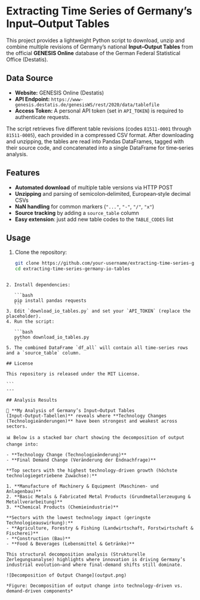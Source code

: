 
# Extracting Time Series of Germany’s Input–Output Tables

This project provides a lightweight Python script to download, unzip and combine multiple revisions of Germany’s national **Input–Output Tables** from the official **GENESIS Online** database of the German Federal Statistical Office (Destatis).

## Data Source

- **Website:** GENESIS Online (Destatis)  
- **API Endpoint:** `https://www-genesis.destatis.de/genesisWS/rest/2020/data/tablefile`  
- **Access Token:** A personal API token (set in `API_TOKEN`) is required to authenticate requests.

The script retrieves five different table revisions (codes `81511-0001` through `81511-0005`), each provided in a compressed CSV format. After downloading and unzipping, the tables are read into Pandas DataFrames, tagged with their source code, and concatenated into a single DataFrame for time‑series analysis.

## Features

- **Automated download** of multiple table versions via HTTP POST  
- **Unzipping** and parsing of semicolon‑delimited, European‑style decimal CSVs  
- **NaN handling** for common markers (`"..."`, `"-"`, `"/"`, `"x"`)  
- **Source tracking** by adding a `source_table` column  
- **Easy extension**: just add new table codes to the `TABLE_CODES` list  

## Usage

1. Clone the repository:
   ```bash
   git clone https://github.com/your-username/extracting-time-series-germany-io-tables.git
   cd extracting-time-series-germany-io-tables
````

2. Install dependencies:

   ```bash
   pip install pandas requests
   ```
3. Edit `download_io_tables.py` and set your `API_TOKEN` (replace the placeholder).
4. Run the script:

   ```bash
   python download_io_tables.py
   ```
5. The combined DataFrame `df_all` will contain all time‑series rows and a `source_table` column.

## License

This repository is released under the MIT License.

```
---

## Analysis Results

🔎 **My Analysis of Germany’s Input–Output Tables (Input‑Output‑Tabellen)** reveals where **Technology Changes (Technologieänderungen)** have been strongest and weakest across sectors.

📊 Below is a stacked bar chart showing the decomposition of output change into:

- **Technology Change (Technologieänderung)**
- **Final Demand Change (Veränderung der Endnachfrage)**

**Top sectors with the highest technology-driven growth (höchste technologiegetriebene Zuwächse):**

1. **Manufacture of Machinery & Equipment (Maschinen‑ und Anlagenbau)**
2. **Basic Metals & Fabricated Metal Products (Grundmetallerzeugung & Metallverarbeitung)**
3. **Chemical Products (Chemieindustrie)**

**Sectors with the lowest technology impact (geringste Technologieauswirkung):**  
- **Agriculture, Forestry & Fishing (Landwirtschaft, Forstwirtschaft & Fischerei)**  
- **Construction (Bau)**  
- **Food & Beverages (Lebensmittel & Getränke)**  

This structural decomposition analysis (Strukturelle Zerlegungsanalyse) highlights where innovation is driving Germany’s industrial evolution—and where final‑demand shifts still dominate.

![Decomposition of Output Change](output.png)

*Figure: Decomposition of output change into technology-driven vs. demand-driven components*  


